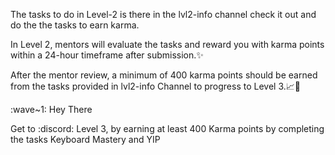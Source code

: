The tasks to do in Level-2 is there in the lvl2-info channel check it out and do the the tasks to earn karma. 
 
 
 In Level 2, mentors will evaluate the tasks and reward you with karma points within a 24-hour timeframe after submission.✨

After the mentor review, a minimum of 400 karma points should be earned from the tasks provided in ⁠lvl2-info  Channel to progress to Level 3.📈🌟

:wave~1: Hey There 

Get to :discord: Level 3, by earning at least  400 Karma points by completing the tasks Keyboard Mastery and YIP
